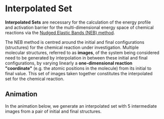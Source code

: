 # Interpolated Set

**Interpolated Sets** are necessary for the calculation of the energy profile and activation barrier for the multi-dimensional energy space of chemical reactions via the [Nudged Elastic Bands (NEB) method](../../../tutorials/dft/chemical/neb-qe.md).

The NEB method is centred around the initial and final configurations (structures) for the chemical reaction under investigation. Multiple molecular structures, referred to as **images**, of the system being considered need to be generated by interpolation in between these initial and final configurations, by varying linearly a **one-dimensional reaction "coordinate"** (e.g. the atomic positions in the molecule) from its initial to final value. This set of images taken together constitutes the interpolated set for the chemical reaction.

## Animation

In the animation below, we generate an interpolated set with 5 intermediate images from a pair of initial and final structures.

<img data-gifffer="/images/materials-designer/generate-interpolated-set.gif" />
